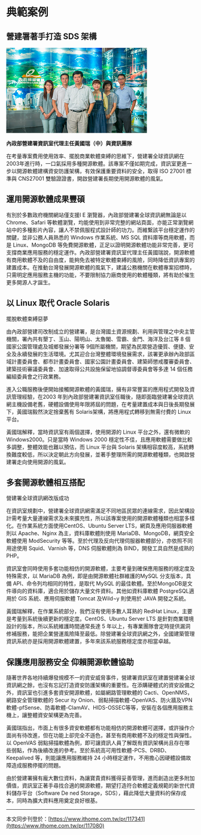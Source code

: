# 典範案例

## 營建署著手打造 SDS 架構

![](/assets/vghtc-6.png)

**內政部營建署資訊室代理主任黃國瑞（中）與資訊團隊**

在考量專案費用使用效率、擺脫商業軟體束縛的思維下，營建署全球資訊網在2003年進行時，一口氣採用多種開源軟體。該專案不僅如期完成，資訊室更進一步以開源軟體建構資安防護架構，有效保護重要資料的安全，取得 ISO 27001 標準與 CNS27001 雙驗證證書，開啟營建署長期使用開源軟體的風氣。

## 運用開源軟體成果豐碩

有別於多數政府機關網站僅支援I E 瀏覽器，內政部營建署全球資訊網無論是以Chrome、Safari 等軟體瀏覽，均能使用到非常完整的網站頁面，亦能正常瀏覽網站中的多種影片內容，讓人不禁佩服程式設計師的功力。而維繫該平台穩定運作的關鍵，並非公務人員熟悉的 Windows 作業系統、MS SQL 資料庫等商用軟體，而是 Linux、MongoDB 等免費開源軟體，正足以證明開源軟體功能非常完善，更可支撐商業應用服務的穩定運作。內政部營建署資訊室代理主任黃國瑞說，開源軟體有商用軟體不及的自由度，能夠免去被特定軟體束縛的風險，同時降低資訊專案的建置成本。在推動台灣發展開源軟體的風氣下，建議公務機關在軟體專案招標時，只需明定應用服務主機的功能，不要限制協力廠商使用的軟體種類，將有助於催生更多開源人才誕生。

## 以 Linux 取代 Oracle Solaris

擺脫軟體束縛惡夢

由內政部營建司改制成立的營建署，是台灣國土資源規劃、利用與管理之中央主管機關，署內共有墾丁、玉山、陽明山、太魯閣、雪霸、金門、海洋及台江等 8 個國家公園管理處及城鄉發展分署等 9個所屬機關，期望為民眾營造優質、便捷、安全及永續發展的生活環境。尤其迎合台灣整體環境發展需求，該署更承辦內政部區域計畫委員會、都市計畫委員會、國家公園計畫委員會、建築師懲戒覆審委員會、建築技術審議委員會、加速取得公共設施保留地協調督導委員會等多達 14 個任務編組委員會之行政業務。

進入公職服務後便開始接觸開源軟體的黃國瑞，擁有非常豐富的應用程式開發及資訊管理經驗，在2003 年到內政部營建署資訊室任職後，隨即面臨營建署全球資訊網主機設備老舊，硬體設備使用年限將屆的問題，在考量建置成本與日後長期發展下，黃國瑞毅然決定捨棄舊有 Solaris架構，將應用程式轉移到無需付費的 Linux 平台。

黃國瑞解釋，當時資訊室有兩個選擇，使用開源的 Linux 平台之外，還有微軟的 Windows2000。只是當時 Windows 2000 穩定性不佳，且應用軟體需要做比較多調整，整體效能也難以預估，而 Linux 平台與 Solaris 架構相容度較高，系統轉換難度較低，所以決定朝此方向發展，並著手整理所需的開源軟體種類，也開啟營建署走向使用開源的風氣。

## 多套開源軟體相互搭配

營建署全球資訊網改版成功

在資訊室規劃中，營建署全球資訊網需滿足不同地區民眾的連線需求，因此架構設計需考量大量連線需求及未來擴充性，所以該專案使用的開源軟體種類也相當多樣化。在作業系統方面使用CentOS、Ubuntu Server LTS，網頁及應用伺服器軟體則以 Apache、Nginx 為主，資料庫軟體則使用 MariaDB、MongoDB，網頁安全軟體使用 ModSecurity 等等。至於代理及反向代理伺服器軟體部分，亦依照不同用途使用 Squid、Varnish 等，DNS 伺服軟體則為 BIND，開發工具自然是成熟的 PHP。

資訊室會同時使用多套功能相仿的開源軟體，主要考量到確保應用服務的穩定度及特殊需求，以 MariaDB 為例，即是由開源軟體社群維護的MySQL 分支版本，具備 API、命令列均相同的特性，是取代 MySQL 的最佳軟體。至於MongoDB是文件導向的資料庫，適合用於儲存大量文件資料。其他如資料庫軟體 PostgreSQL適用於 GIS 系統、應用伺服軟體 Tomcat 及Wild¬y 則使用於 JAVA 開發之系統。

黃國瑞解釋，在作業系統部分，我們沒有使用多數人耳熟的 RedHat Linux，主要是考量到系統後續更新的穩定度。CentOS、Ubuntu Server LTS 是針對商業環境設計的版本，所以系統維護時間通常長達 5 年以上，有專業團隊會定時提供漏洞修補服務，能把企業營運風險降至最低。除營建署全球資訊網之外，全國建築管理資訊系統亦是採用開源軟體建置，多年來該系統服務穩定度亦相當卓越。

## 保護應用服務安全 仰賴開源軟體協助

隨著世界各地持續爆發規模不一的資安威脅事件，營建署資訊室在建置營建署全球資訊網之餘，也沒有忘記打造資安防護架構的重要性。在添購硬體式的資安設備之外，資訊室也引進多套資安開源軟體，如屬網路管理軟體的 Cacti、OpenNMS，網路安全管理軟體的 Secur ity Onion、弱點掃描軟體-OpenVAS、防火牆及VPN軟體-pfSense、防毒軟體-ClamAV、HIDS-OSSEC等等，安裝在各個應用服務主機上，讓整體資安架構更為完善。

黃國瑞指出，市面上有很多資安軟體都有功能相仿的開源軟體可選擇，或許操作介面尚有待改進，但在功能上卻完全不遜色，甚至有商用軟體不及的穩定性與彈性。以 OpenVAS 弱點掃描軟體為例，即可讓資訊人員了解既有資訊架構尚且存在哪些弱點，作為後續改進的參考。至於系統高可用性軟體-PCS、DRBD、Keepalived 等，則能讓應用服務維持 24 小時穩定運作，不用擔心因硬體設備故障造成服務停擺的問題。

由於營建署擁有龐大數位資料，為讓寶貴資料獲得妥善管理，進而創造出更多附加價值，資訊室正著手尋找合適的開源軟體，期望打造符合軟體定義規範的新世代資料儲存平台（Software De ned Storage，SDS），藉此降低大量資料的保存成本，同時為擴大資料應用奠定良好根基。

---

本文同步刊登於：[https://www.ithome.com.tw/pr/117341](https://www.ithome.com.tw/pr/117080)

